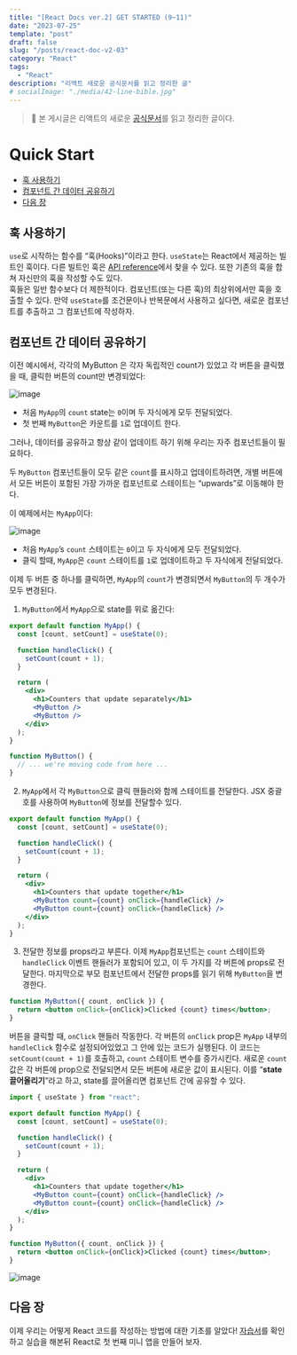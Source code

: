 ```yaml
---
title: "[React Docs ver.2] GET STARTED (9~11)"
date: "2023-07-25"
template: "post"
draft: false
slug: "/posts/react-doc-v2-03"
category: "React"
tags:
  - "React"
description: "리액트 새로운 공식문서를 읽고 정리한 글"
# socialImage: "./media/42-line-bible.jpg"
---
```


> 🐳 본 게시글은 리액트의 새로운 [공식문서](https://react.dev/learn)를 읽고 정리한 글이다.

# Quick Start

- [훅 사용하기](#훅-사용하기)
- [컴포넌트 간 데이터 공유하기](#컴포넌트-간-데이터-공유하기)
- [다음 장](#다음-장)

## 훅 사용하기

`use`로 시작하는 함수를 “훅(Hooks)”이라고 한다. `useState`는 React에서 제공하는 빌트인 훅이다. 다른 빌트인 훅은 [API reference](https://react-ko.dev/reference/react)에서 찾을 수 있다. 또한 기존의 훅을 합쳐 자신만의 훅을 작성할 수도 있다. <br/>
훅들은 일반 함수보다 더 제한적이다. 컴포넌트(또는 다른 훅)의 최상위에서만 훅을 호출할 수 있다. 만약 `useState`를 조건문이나 반복문에서 사용하고 싶다면, 새로운 컴포넌트를 추출하고 그 컴포넌트에 작성하자.

## 컴포넌트 간 데이터 공유하기

이전 예시에서, 각각의 MyButton 은 각자 독립적인 count가 있었고 각 버튼을 클릭했을 때, 클릭한 버튼의 count만 변경되었다:

![image](https://github.com/tamoimi/new-blog/assets/100749520/d9bfd98f-292e-439c-8e1b-9015d7e1ab3a)

- 처음 `MyApp`의 `count` state는 `0`이며 두 자식에게 모두 전달되었다.
- 첫 번째 `MyButton`은 카운트를 `1`로 업데이트 한다.

그러나, 데이터를 공유하고 항상 같이 업데이트 하기 위해 우리는 자주 컴포넌트들이 필요하다.

두 `MyButton` 컴포넌트들이 모두 같은 `count`를 표시하고 업데이트하려면, 개별 버튼에서 모든 버튼이 포함된 가장 가까운 컴포넌트로 스테이트는 “upwards”로 이동해야 한다.

이 예제에서는 `MyApp`이다:

![image](https://github.com/tamoimi/new-blog/assets/100749520/2a7f271d-a874-4103-9e6b-40bc4d16fb40)

- 처음 `MyApp`’s `count` 스테이트는 `0`이고 두 자식에게 모두 전달되었다.
- 클릭 할때, `MyApp`은 `count` 스테이트를 `1`로 업데이트하고 두 자식에게 전달되었다.

이제 두 버튼 중 하나를 클릭하면, `MyApp`의 `count`가 변경되면서 `MyButton`의 두 개수가 모두 변경된다.

1. `MyButton`에서 `MyApp`으로 state를 위로 옮긴다:

```jsx
export default function MyApp() {
  const [count, setCount] = useState(0);

  function handleClick() {
    setCount(count + 1);
  }

  return (
    <div>
      <h1>Counters that update separately</h1>
      <MyButton />
      <MyButton />
    </div>
  );
}

function MyButton() {
  // ... we're moving code from here ...
}
```

2. `MyApp`에서 각 `MyButton`으로 클릭 핸들러와 함께 스테이트를 전달한다. JSX 중괄호를 사용하여 `MyButton`에 정보를 전달할수 있다.

```jsx
export default function MyApp() {
  const [count, setCount] = useState(0);

  function handleClick() {
    setCount(count + 1);
  }

  return (
    <div>
      <h1>Counters that update together</h1>
      <MyButton count={count} onClick={handleClick} />
      <MyButton count={count} onClick={handleClick} />
    </div>
  );
}
```

3. 전달한 정보를 props라고 부른다. 이제 `MyApp`컴포넌트는 `count` 스테이트와 `handleClick` 이벤트 핸들러가 포함되어 있고, 이 두 가지를 각 버튼에 props로 전달한다. 마지막으로 부모 컴포넌트에서 전달한 props를 읽기 위해 `MyButton`을 변경한다.

```jsx
function MyButton({ count, onClick }) {
  return <button onClick={onClick}>Clicked {count} times</button>;
}
```

버튼을 클릭할 때, `onClick` 핸들러 작동한다. 각 버튼의 `onClick` prop은 `MyApp` 내부의 `handleClick` 함수로 설정되어있었고 그 안에 있는 코드가 실행된다. 이 코드는 `setCount(count + 1)`를 호출하고, `count` 스테이트 변수를 증가시킨다. 새로운 `count` 값은 각 버튼에 prop으로 전달되면서 모든 버튼에 새로운 값이 표시된다. 이를 “**state 끌어올리기**”라고 하고, state를 끌어올리면 컴포넌트 간에 공유할 수 있다.

```jsx
import { useState } from "react";

export default function MyApp() {
  const [count, setCount] = useState(0);

  function handleClick() {
    setCount(count + 1);
  }

  return (
    <div>
      <h1>Counters that update together</h1>
      <MyButton count={count} onClick={handleClick} />
      <MyButton count={count} onClick={handleClick} />
    </div>
  );
}

function MyButton({ count, onClick }) {
  return <button onClick={onClick}>Clicked {count} times</button>;
}
```

![image](https://github.com/tamoimi/new-blog/assets/100749520/bd5fcec0-544d-4d92-84df-9ed4cdd7a4c6)

## 다음 장

이제 우리는 어떻게 React 코드를 작성하는 방법에 대한 기초를 알았다!
[자습서](https://react-ko.dev/learn/tutorial-tic-tac-toe)를 확인하고 실습을 해본뒤 React로 첫 번째 미니 앱을 만들어 보자.
